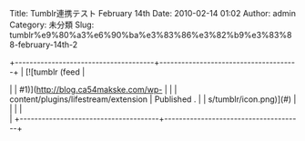 Title: Tumblr連携テスト February 14th
Date: 2010-02-14 01:02
Author: admin
Category: 未分類
Slug: tumblr%e9%80%a3%e6%90%ba%e3%83%86%e3%82%b9%e3%83%88-february-14th-2

+--------------------------------------+--------------------------------------+
| [![tumblr (feed                      | <div class="lifestream_label">       |
| \#1)](http://blog.ca54makske.com/wp- |                                      |
| content/plugins/lifestream/extension | Published []().                      |
| s/tumblr/icon.png)](#)               |                                      |
|                                      | </div>                               |
+--------------------------------------+--------------------------------------+


